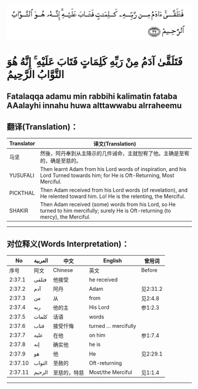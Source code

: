 ![002:037](images/002_037.gif)

#  فَتَلَقَّىٰ آدَمُ مِنْ رَبِّهِ كَلِمَاتٍ فَتَابَ عَلَيْهِ ۚ إِنَّهُ هُوَ التَّوَّابُ الرَّحِيمُ 

## Fatalaqqa adamu min rabbihi kalimatin fataba AAalayhi innahu huwa alttawwabu alrraheemu

## 翻译(Translation)：

| Translator | 译文(Translation)                                            |
| ---------- | ------------------------------------------------------------ |
| 马坚       | 然後，阿丹奉到从主降示的几件诫命，主就恕宥了他。主确是至宥的，确是至慈的。 |
| YUSUFALI   | Then learnt Adam from his Lord words of inspiration, and his Lord Turned towards him; for He is Oft-Returning, Most Merciful. |
| PICKTHAL   | Then Adam received from his Lord words (of revelation), and He relented toward him. Lo! He is the relenting, the Merciful. |
| SHAKIR     | Then Adam received (some) words from his Lord, so He turned to him mercifully; surely He is Oft-returning (to mercy), the Merciful. |

---
## 对位释义(Words Interpretation)：

| No      | العربية | 中文         | English             | 曾用词   |
| ------- | ------- | ------------ | ------------------- | -------- |
| 序号    | 阿文    | Chinese      | 英文                | Before   |
| 2:37.1  | فتلقى   | 他接受       | he received         |          |
| 2:37.2  | آدم     | 阿丹         | Adam                | 见2:31.2 |
| 2:37.3  | من      | 从           | from                | 见2:4.8  |
| 2:37.4  | ربه     | 他的主       | His Lord            | 参1:2.3  |
| 2:37.5  | كلمات   | 话语         | words               |          |
| 2:37.6  | فتاب    | 接受忏悔     | turned … mercifully |          |
| 2:37.7  | عليه    | 在他         | on him              | 参1:7.4  |
| 2:37.8  | إنه     | 确实他       | he is               |          |
| 2:37.9  | هو      | 他           | He                  | 见2:29.1 |
| 2:37.10 | التواب  | 至赦的       | Oft-returning       |          |
| 2:37.11 | الرحيم  | 至慈的，特慈 | Most/the Merciful   | 见1:1.4  |

---

